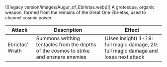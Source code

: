 ![[legacy version/images/Augur_of_Ebrietas.webp]]
A grotesque, organic weapon, formed from the remains of the Great One Ebrietas, used to channel cosmic power.

| Attack          | Description                                                                            | Effect                                                                              |
| --------------- | -------------------------------------------------------------------------------------- | ----------------------------------------------------------------------------------- |
| Ebrietas' Wrath | Summons writhing tentacles from the depths of the cosmos to strike and ensnare enemies | (Uses insight) 1-19: full magic damage, 20: full magic damage and loses next attack |
